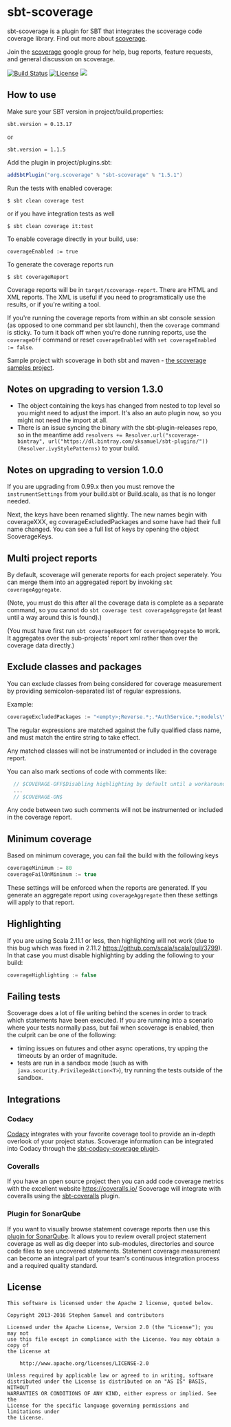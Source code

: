 sbt-scoverage
========

sbt-scoverage is a plugin for SBT that integrates the scoverage code coverage library. Find out more about [scoverage](https://github.com/scoverage/scalac-scoverage-plugin).

Join the [scoverage](http://groups.google.com/group/scala-code-coverage-tool)
google group for help, bug reports, feature requests, and general
discussion on scoverage.

[![Build Status](https://travis-ci.org/scoverage/sbt-scoverage.png?branch=master)](https://travis-ci.org/scoverage/sbt-scoverage)
[![License](http://img.shields.io/:license-Apache%202-red.svg)](http://www.apache.org/licenses/LICENSE-2.0.txt)
[<img src="https://img.shields.io/maven-central/v/org.scoverage/sbt-scoverage.svg?label=latest%20release"/>](http://search.maven.org/#search%7Cga%7C1%7Ca%3A%22sbt-scoverage%22)

## How to use

Make sure your SBT version in project/build.properties:
```
sbt.version = 0.13.17
```
or
```
sbt.version = 1.1.5
```

Add the plugin in project/plugins.sbt:
```scala
addSbtPlugin("org.scoverage" % "sbt-scoverage" % "1.5.1")
```

Run the tests with enabled coverage:
```
$ sbt clean coverage test
```
or if you have integration tests as well
```
$ sbt clean coverage it:test
```

To enable coverage directly in your build, use:
```
coverageEnabled := true
```

To generate the coverage reports run
```
$ sbt coverageReport
```

Coverage reports will be in `target/scoverage-report`. There are HTML and XML reports. The XML is useful if you need to programatically use the results, or if you're writing a tool.

If you're running the coverage reports from within an sbt console session (as
opposed to one command per sbt launch), then the `coverage` command is sticky. To
turn it back off when you're done running reports, use the `coverageOff` command or reset `coverageEnabled` with `set coverageEnabled := false`.

Sample project with scoverage in both sbt and maven - [the scoverage samples project](https://github.com/scoverage/sbt-scoverage-samples).

## Notes on upgrading to version 1.3.0

* The object containing the keys has changed from nested to top level so you might need to adjust the import. It's also an auto plugin now, so you might not need the import at all.
* There is an issue syncing the binary with the sbt-plugin-releases repo, so in the meantime add `resolvers += Resolver.url("scoverage-bintray", url("https://dl.bintray.com/sksamuel/sbt-plugins/"))(Resolver.ivyStylePatterns)` to your build.

## Notes on upgrading to version 1.0.0

If you are upgrading from 0.99.x then you must remove the `instrumentSettings` from your build.sbt or Build.scala, as that is no longer needed.

Next, the keys have been renamed slightly. The new names begin with coverageXXX, eg coverageExcludedPackages and some have had their full name changed. You can see a full list of keys by opening the object ScoverageKeys.

## Multi project reports

By default, scoverage will generate reports for each project seperately. You can merge them into an aggregated report by invoking `sbt coverageAggregate`.

(Note, you must do this after all the coverage data is complete as a separate command, so you cannot do `sbt coverage test coverageAggregate` (at least until a way around this is found).)

(You must have first run `sbt coverageReport` for `coverageAggregate` to work. It aggregates over the sub-projects' report xml rather than over the coverage data directly.)

## Exclude classes and packages

You can exclude classes from being considered for coverage measurement by providing semicolon-separated list of
regular expressions.

Example:
```scala
coverageExcludedPackages := "<empty>;Reverse.*;.*AuthService.*;models\\.data\\..*"
```

The regular expressions are matched against the fully qualified class name, and must match the entire string to take effect.

Any matched classes will not be instrumented or included in the coverage report.

You can also mark sections of code with comments like:

```scala
  // $COVERAGE-OFF$Disabling highlighting by default until a workaround for https://issues.scala-lang.org/browse/SI-8596 is found
  ...
  // $COVERAGE-ON$
```

Any code between two such comments will not be instrumented or included in the coverage report.

## Minimum coverage

Based on minimum coverage, you can fail the build with the following keys

```scala
coverageMinimum := 80
coverageFailOnMinimum := true
```

These settings will be enforced when the reports are generated.
If you generate an aggregate report using `coverageAggregate` then these settings will apply to that report.

## Highlighting

If you are using Scala 2.11.1 or less, then highlighting will not work (due to this bug which was fixed in 2.11.2 https://github.com/scala/scala/pull/3799). In that case you must disable highlighting by adding the following to your build:

```scala
coverageHighlighting := false
```

## Failing tests
Scoverage does a lot of file writing behind the scenes in order to track which statements have been executed.
If you are running into a scenario where your tests normally pass, but fail when scoverage is enabled, then the culprit can be one of the following:

* timing issues on futures and other async operations, try upping the timeouts by an order of magnitude.
* tests are run in a sandbox mode (such as with `java.security.PrivilegedAction<T>`), try running the tests outside of the sandbox.

## Integrations

### Codacy

[Codacy](https://www.codacy.com) integrates with your favorite coverage tool to provide an in-depth overlook of your project status. Scoverage information can be integrated into Codacy through the [sbt-codacy-coverage plugin](https://github.com/codacy/sbt-codacy-coverage).

### Coveralls

If you have an open source project then you can add code coverage metrics with the excellent website https://coveralls.io/ Scoverage will integrate with coveralls using the [sbt-coveralls](https://github.com/scoverage/sbt-coveralls) plugin.

### Plugin for SonarQube

If you want to visually browse statement coverage reports then use this [plugin for SonarQube](https://github.com/RadoBuransky/sonar-scoverage-plugin).
It allows you to review overall project statement coverage as well as dig deeper into sub-modules, directories and
source code files to see uncovered statements. Statement coverage measurement can become an integral part of your
team's continuous integration process and a required quality standard.

## License
```
This software is licensed under the Apache 2 license, quoted below.

Copyright 2013-2016 Stephen Samuel and contributors

Licensed under the Apache License, Version 2.0 (the "License"); you may not
use this file except in compliance with the License. You may obtain a copy of
the License at

    http://www.apache.org/licenses/LICENSE-2.0

Unless required by applicable law or agreed to in writing, software
distributed under the License is distributed on an "AS IS" BASIS, WITHOUT
WARRANTIES OR CONDITIONS OF ANY KIND, either express or implied. See the
License for the specific language governing permissions and limitations under
the License.
```
